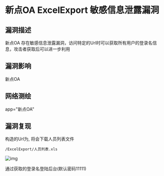# 新点OA ExcelExport 敏感信息泄露漏洞

## 漏洞描述

新点OA 存在敏感信息泄露漏洞，访问特定的Url时可以获取所有用户的登录名信息，攻击者获取后可以进一步利用

## 漏洞影响

<a-checkbox checked>新点OA</a-checkbox></br>

## 网络测绘

<a-checkbox checked>app="新点OA"</a-checkbox></br>

## 漏洞复现

构造的Url为, 将会下载人员列表文件

```plain
/ExcelExport/人员列表.xls
```



![img](https://security-1310978225.cos.ap-beijing.myqcloud.com/public/img/xd-1.png)



通过获取的登录名登陆后台(默认密码11111)